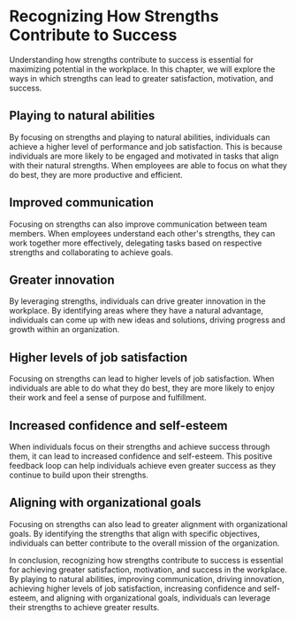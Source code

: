 Recognizing How Strengths Contribute to Success
================================================================================================

Understanding how strengths contribute to success is essential for maximizing potential in the workplace. In this chapter, we will explore the ways in which strengths can lead to greater satisfaction, motivation, and success.

Playing to natural abilities
----------------------------

By focusing on strengths and playing to natural abilities, individuals can achieve a higher level of performance and job satisfaction. This is because individuals are more likely to be engaged and motivated in tasks that align with their natural strengths. When employees are able to focus on what they do best, they are more productive and efficient.

Improved communication
----------------------

Focusing on strengths can also improve communication between team members. When employees understand each other's strengths, they can work together more effectively, delegating tasks based on respective strengths and collaborating to achieve goals.

Greater innovation
------------------

By leveraging strengths, individuals can drive greater innovation in the workplace. By identifying areas where they have a natural advantage, individuals can come up with new ideas and solutions, driving progress and growth within an organization.

Higher levels of job satisfaction
---------------------------------

Focusing on strengths can lead to higher levels of job satisfaction. When individuals are able to do what they do best, they are more likely to enjoy their work and feel a sense of purpose and fulfillment.

Increased confidence and self-esteem
------------------------------------

When individuals focus on their strengths and achieve success through them, it can lead to increased confidence and self-esteem. This positive feedback loop can help individuals achieve even greater success as they continue to build upon their strengths.

Aligning with organizational goals
----------------------------------

Focusing on strengths can also lead to greater alignment with organizational goals. By identifying the strengths that align with specific objectives, individuals can better contribute to the overall mission of the organization.

In conclusion, recognizing how strengths contribute to success is essential for achieving greater satisfaction, motivation, and success in the workplace. By playing to natural abilities, improving communication, driving innovation, achieving higher levels of job satisfaction, increasing confidence and self-esteem, and aligning with organizational goals, individuals can leverage their strengths to achieve greater results.
